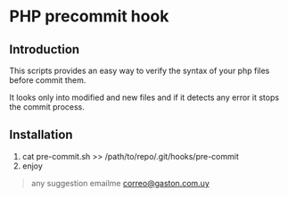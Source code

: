 PHP precommit hook
==================

Introduction
------------

This scripts provides an easy way to verify the syntax of your php files before commit them.

It looks only into modified and new files and if it detects any error it stops the commit process.


Installation
------------

1. cat pre-commit.sh >> /path/to/repo/.git/hooks/pre-commit
2. enjoy


> any suggestion emailme correo@gaston.com.uy
